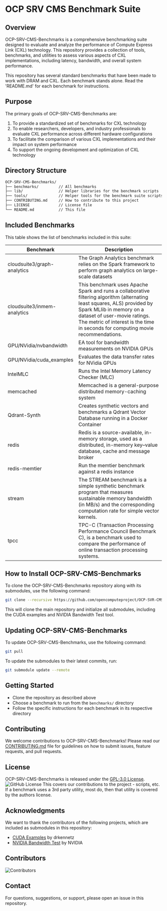 # OCP SRV CMS Benchmark Suite

## Overview

OCP-SRV-CMS-Benchmarks is a comprehensive benchmarking suite designed to evaluate and analyze the performance of Compute Express Link (CXL) technology. This repository provides a collection of tools, benchmarks, and utilities to assess various aspects of CXL implementations, including latency, bandwidth, and overall system performance.

This repository has several standard benchmarks that have been made to work with DRAM and CXL. Each benchmark stands alone. Read the 'README.md' for each benchmark for instructions.

## Purpose

The primary goals of OCP-SRV-CMS-Benchmarks are:

1. To provide a standardized set of benchmarks for CXL technology
2. To enable researchers, developers, and industry professionals to evaluate CXL performance across different hardware configurations
3. To facilitate the comparison of various CXL implementations and their impact on system performance
4. To support the ongoing development and optimization of CXL technology

## Directory Structure

```bash
OCP-SRV-CMS-Benchmarks/
├── benchmarks/         // All benchmarks
├── lib/                // Helper libraries for the benchmark scripts
├── tools/              // Helper tools for the benchmark suite scripts
├── CONTRIBUTING.md     // How to contribute to this project
├── LICENSE             // License file
└── README.md           // This file
```

## Included Benchmarks

This table shows the list of benchmarks included in this suite:

| Benchmark | Description |
|-----------|-------------|
| cloudsuite3/graph-analytics   | The Graph Analytics benchmark relies on the Spark framework to perform graph analytics on large-scale datasets |
| cloudsuite3/inmem-analytics   | This benchmark uses Apache Spark and runs a collaborative filtering algorithm (alternating least squares, ALS) provided by Spark MLlib in memory on a dataset of user-movie ratings. The metric of interest is the time in seconds for computing movie recommendations. |
| GPU/NVidia/nvbandwidth | EA tool for bandwidth measurements on NVIDIA GPUs |
| GPU/NVidia/cuda_examples | Evaluates the data transfer rates for NVidia GPUs |
| IntelMLC | Runs the Intel Memory Latency Checker (MLC) |
| memcached | Memcached is a general-purpose distributed memory-caching system |
| Qdrant-Synth | Creates synthetic vectors and benchmarks a Qdrant Vector Database running in a Docker Container |
| redis | Redis is a source-available, in-memory storage, used as a distributed, in-memory key–value database, cache and message broker |
| redis-memtier | Run the memtier benchmark against a redis instance |
| stream | The STREAM benchmark is a simple synthetic benchmark program that measures sustainable memory bandwidth (in MB/s) and the corresponding computation rate for simple vector kernels.  |
| tpcc | TPC-C (Transaction Processing Performance Council Benchmark C), is a benchmark used to compare the performance of online transaction processing systems. |

## How to Install OCP-SRV-CMS-Benchmarks

To clone the OCP-SRV-CMS-Benchmarks repository along with its submodules, use the following command:

```bash
git clone --recursive https://github.com/opencomputeproject/OCP-SVR-CMS-Benchmarks.git
```

This will clone the main repository and initialize all submodules, including the CUDA examples and NVIDIA Bandwidth Test tool.

## Updating OCP-SRV-CMS-Benchmarks

To update OCP-SRV-CMS-Benchmarks, use the following command:
```bash
git pull
```

To update the submodules to their latest commits, run:
```bash
git submodule update --remote
```

## Getting Started

- Clone the repository as described above
- Choose a benchmark to run from the `benchmarks/` directory
- Follow the specific instructions for each benchmark in its respective directory

## Contributing
We welcome contributions to OCP-SRV-CMS-Benchmarks! Please read our [CONTRIBUTING.md](./CONTRIBUTING.md) file for guidelines on how to submit issues, feature requests, and pull requests.

## License
OCP-SRV-CMS-Benchmarks is released under the [GPL-3.0 License](./LICENSE.md). ![GitHub License](https://img.shields.io/badge/license-GPL--3.0-orange)
This covers our contributions to the project - scripts, etc. If a benchmark uses a 3rd party utility, most do, then that utility is covered by the authors license.

## Acknowledgments
We want to thank the contributors of the following projects, which are included as submodules in this repository:
- [CUDA Examples](https://github.com/drkennetz/cuda_examples) by drkennetz
- [NVIDIA Bandwidth Test](https://github.com/NVIDIA/nvbandwidth) by NVIDIA

## Contributors

![Contributors](https://contributors-img.web.app/image?repo=OCP-SRV-CMS-Benchmarks)

## Contact
For questions, suggestions, or support, please open an issue in this repository.

